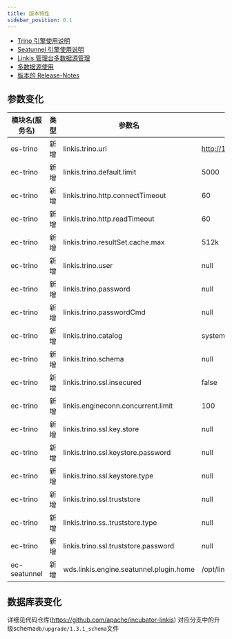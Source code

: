 ```yaml
---
title: 版本特性
sidebar_position: 0.1
--- 
```

- [Trino 引擎使用说明](/engine-usage/trino.md)
- [Seatunnel 引擎使用说明](/engine-usage/seatunnel.md)
- [Linkis 管理台多数据源管理](/user-guide/control-panel/datasource-management.md)
- [多数据源使用](/user-guide/datasource-manual.md)
- [版本的 Release-Notes](/download/release-notes-1.3.1)


## 参数变化 

| 模块名(服务名)| 类型  |     参数名                                                | 默认值             | 描述                                                    |
| ----------- | ----- | -------------------------------------------------------- | ---------------- | ------------------------------------------------------- |
| es-trino | 新增 | linkis.trino.url                  | http://127.0.0.1:8080 | Trino 集群连接 URL                              |
| ec-trino | 新增 | linkis.trino.default.limit | 5000 | 结果集条数限制 |
| ec-trino | 新增 | linkis.trino.http.connectTimeout | 60 | 连接超时时间（秒） |
| ec-trino | 新增 | linkis.trino.http.readTimeout | 60 | 传输超时时间（秒）|
| ec-trino | 新增 | linkis.trino.resultSet.cache.max | 512k | 结果集缓冲区 |
| ec-trino | 新增 | linkis.trino.user | null | 用户名 |
| ec-trino | 新增 | linkis.trino.password | null | 密码 |
| ec-trino | 新增 | linkis.trino.passwordCmd | null | 密码回调命令 |
| ec-trino | 新增 | linkis.trino.catalog | system | Catalog |
| ec-trino | 新增 | linkis.trino.schema | null | Schema |
| ec-trino | 新增 | linkis.trino.ssl.insecured | false | 验证SSL证书 |
| ec-trino | 新增 | linkis.engineconn.concurrent.limit | 100 | 引擎最大并发数 |
| ec-trino | 新增 | linkis.trino.ssl.key.store | null | keystore路径 |
| ec-trino | 新增 | linkis.trino.ssl.keystore.password | null | keystore密码 |
| ec-trino | 新增 | linkis.trino.ssl.keystore.type | null | keystore类型 |
| ec-trino | 新增 | linkis.trino.ssl.truststore | null | truststore |
| ec-trino | 新增 | linkis.trino.ss..truststore.type | null  | trustore类型 |
| ec-trino | 新增 | linkis.trino.ssl.truststore.password | null | truststore密码 |
| ec-seatunnel | 新增 | wds.linkis.engine.seatunnel.plugin.home | /opt/linkis/seatunnel | Seatunnel安装路径 |

## 数据库表变化 
详细见代码仓库(https://github.com/apache/incubator-linkis) 对应分支中的升级schema`db/upgrade/1.3.1_schema`文件
